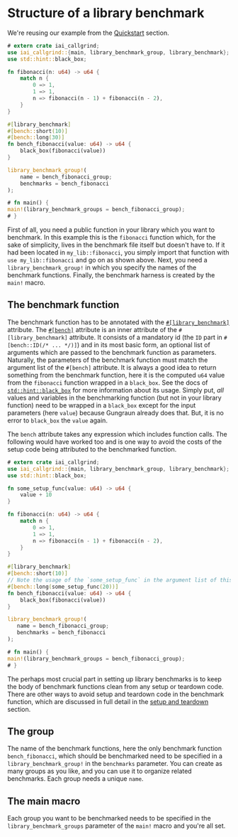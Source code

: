 # Structure of a library benchmark

We're reusing our example from the [Quickstart](./quickstart.md) section.

```rust
# extern crate iai_callgrind;
use iai_callgrind::{main, library_benchmark_group, library_benchmark};
use std::hint::black_box;

fn fibonacci(n: u64) -> u64 {
    match n {
        0 => 1,
        1 => 1,
        n => fibonacci(n - 1) + fibonacci(n - 2),
    }
}

#[library_benchmark]
#[bench::short(10)]
#[bench::long(30)]
fn bench_fibonacci(value: u64) -> u64 {
    black_box(fibonacci(value))
}

library_benchmark_group!(
    name = bench_fibonacci_group;
    benchmarks = bench_fibonacci
);

# fn main() {
main!(library_benchmark_groups = bench_fibonacci_group);
# }
```

First of all, you need a public function in your library which you want to
benchmark. In this example this is the `fibonacci` function which, for the sake
of simplicity, lives in the benchmark file itself but doesn't have to. If it
had been located in `my_lib::fibonacci`, you simply import that function
with `use my_lib::fibonacci` and go on as shown above. Next, you need a
`library_benchmark_group!` in which you specify the names of the benchmark
functions. Finally, the benchmark harness is created by the `main!` macro.

## The benchmark function

The benchmark function has to be annotated with the
[`#[library_benchmark]`](./macros.md) attribute. The
[`#[bench]`](./macros.md) attribute is an inner attribute of the
`#[library_benchmark]` attribute. It consists of a mandatory id (the `ID` part
in `#[bench::ID(/* ... */)]`) and in its most basic form, an optional list of
arguments which are passed to the benchmark function as parameters. Naturally,
the parameters of the benchmark function must match the argument list of the
`#[bench]` attribute. It is always a good idea to return something from the
benchmark function, here it is the computed `u64` value from the `fibonacci`
function wrapped in a `black_box`. See the docs of
[`std::hint::black_box`](https://doc.rust-lang.org/std/hint/fn.black_box.html)
for more information about its usage. Simply put, _all_ values and variables in
the benchmarking function (but not in your library function) need to be wrapped
in a `black_box` except for the input parameters (here `value`) because
Gungraun already does that. But, it is no error to `black_box` the `value`
again.

The `bench` attribute takes any expression which includes function calls. The
following would have worked too and is one way to avoid the costs of the setup
code being attributed to the benchmarked function.

```rust
# extern crate iai_callgrind;
use iai_callgrind::{main, library_benchmark_group, library_benchmark};
use std::hint::black_box;

fn some_setup_func(value: u64) -> u64 {
    value + 10
}

fn fibonacci(n: u64) -> u64 {
    match n {
        0 => 1,
        1 => 1,
        n => fibonacci(n - 1) + fibonacci(n - 2),
    }
}

#[library_benchmark]
#[bench::short(10)]
// Note the usage of the `some_setup_func` in the argument list of this #[bench]
#[bench::long(some_setup_func(20))]
fn bench_fibonacci(value: u64) -> u64 {
    black_box(fibonacci(value))
}

library_benchmark_group!(
   name = bench_fibonacci_group;
   benchmarks = bench_fibonacci
);

# fn main() {
main!(library_benchmark_groups = bench_fibonacci_group);
# }
```

The perhaps most crucial part in setting up library benchmarks is to keep the
body of benchmark functions clean from any setup or teardown code. There are
other ways to avoid setup and teardown code in the benchmark function,
which are discussed in full detail in the [setup and
teardown](./setup_and_teardown.md) section.

## The group

The name of the benchmark functions, here the only benchmark function
`bench_fibonacci`, which should be benchmarked need to be specified in a
`library_benchmark_group!` in the `benchmarks` parameter. You can create as many
groups as you like, and you can use it to organize related benchmarks. Each group
needs a unique `name`.

## The main macro

Each group you want to be benchmarked needs to be specified in the
`library_benchmark_groups` parameter of the `main!` macro and you're all set.
